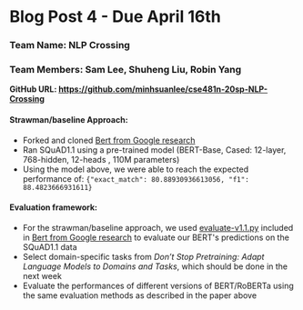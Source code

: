 # Blog Post 4 - Due April 16th 

### Team Name: NLP Crossing

### Team Members: Sam Lee, Shuheng Liu, Robin Yang

__GitHub URL: https://github.com/minhsuanlee/cse481n-20sp-NLP-Crossing__

#### Strawman/baseline Approach:
- Forked and cloned [Bert from Google research](https://github.com/google-research/bert)
- Ran SQuAD1.1 using a pre-trained model (BERT-Base, Cased: 12-layer, 768-hidden, 12-heads , 110M parameters)
- Using the model above, we were able to reach the expected performance of:
  ```{"exact_match": 80.88930936613056, "f1": 88.4823666931611}```

#### Evaluation framework:
- For the strawman/baseline approach, we used [evaluate-v1.1.py](https://github.com/allenai/bi-att-flow/blob/master/squad/evaluate-v1.1.py) included in [Bert from Google research](https://github.com/google-research/bert) to evaluate our BERT's predictions on the SQuAD1.1 data
- Select domain-specific tasks from _Don’t Stop Pretraining: Adapt Language Models to Domains and Tasks_, which should be done in the next week
- Evaluate the performances of different versions of BERT/RoBERTa using the same evaluation methods as described in the paper above